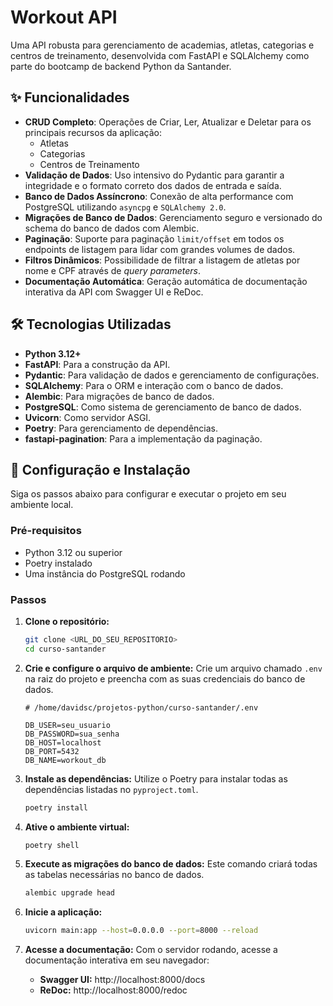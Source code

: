 # Workout API

Uma API robusta para gerenciamento de academias, atletas, categorias e centros de treinamento, desenvolvida com FastAPI e SQLAlchemy como parte do bootcamp de backend Python da Santander.

## ✨ Funcionalidades

- **CRUD Completo**: Operações de Criar, Ler, Atualizar e Deletar para os principais recursos da aplicação:
  - Atletas
  - Categorias
  - Centros de Treinamento
- **Validação de Dados**: Uso intensivo do Pydantic para garantir a integridade e o formato correto dos dados de entrada e saída.
- **Banco de Dados Assíncrono**: Conexão de alta performance com PostgreSQL utilizando `asyncpg` e `SQLAlchemy 2.0`.
- **Migrações de Banco de Dados**: Gerenciamento seguro e versionado do schema do banco de dados com Alembic.
- **Paginação**: Suporte para paginação `limit/offset` em todos os endpoints de listagem para lidar com grandes volumes de dados.
- **Filtros Dinâmicos**: Possibilidade de filtrar a listagem de atletas por nome e CPF através de *query parameters*.
- **Documentação Automática**: Geração automática de documentação interativa da API com Swagger UI e ReDoc.

## 🛠️ Tecnologias Utilizadas

- **Python 3.12+**
- **FastAPI**: Para a construção da API.
- **Pydantic**: Para validação de dados e gerenciamento de configurações.
- **SQLAlchemy**: Para o ORM e interação com o banco de dados.
- **Alembic**: Para migrações de banco de dados.
- **PostgreSQL**: Como sistema de gerenciamento de banco de dados.
- **Uvicorn**: Como servidor ASGI.
- **Poetry**: Para gerenciamento de dependências.
- **fastapi-pagination**: Para a implementação da paginação.

## 🚀 Configuração e Instalação

Siga os passos abaixo para configurar e executar o projeto em seu ambiente local.

### Pré-requisitos

- Python 3.12 ou superior
- Poetry instalado
- Uma instância do PostgreSQL rodando

### Passos

1.  **Clone o repositório:**
    ```bash
    git clone <URL_DO_SEU_REPOSITORIO>
    cd curso-santander
    ```

2.  **Crie e configure o arquivo de ambiente:**
    Crie um arquivo chamado `.env` na raiz do projeto e preencha com as suas credenciais do banco de dados.

    ```dotenv
    # /home/davidsc/projetos-python/curso-santander/.env

    DB_USER=seu_usuario
    DB_PASSWORD=sua_senha
    DB_HOST=localhost
    DB_PORT=5432
    DB_NAME=workout_db
    ```

3.  **Instale as dependências:**
    Utilize o Poetry para instalar todas as dependências listadas no `pyproject.toml`.
    ```bash
    poetry install
    ```

4.  **Ative o ambiente virtual:**
    ```bash
    poetry shell
    ```

5.  **Execute as migrações do banco de dados:**
    Este comando criará todas as tabelas necessárias no banco de dados.
    ```bash
    alembic upgrade head
    ```

6.  **Inicie a aplicação:**
    ```bash
    uvicorn main:app --host=0.0.0.0 --port=8000 --reload
    ```

7.  **Acesse a documentação:**
    Com o servidor rodando, acesse a documentação interativa em seu navegador:
    - **Swagger UI:** http://localhost:8000/docs
    - **ReDoc:** http://localhost:8000/redoc